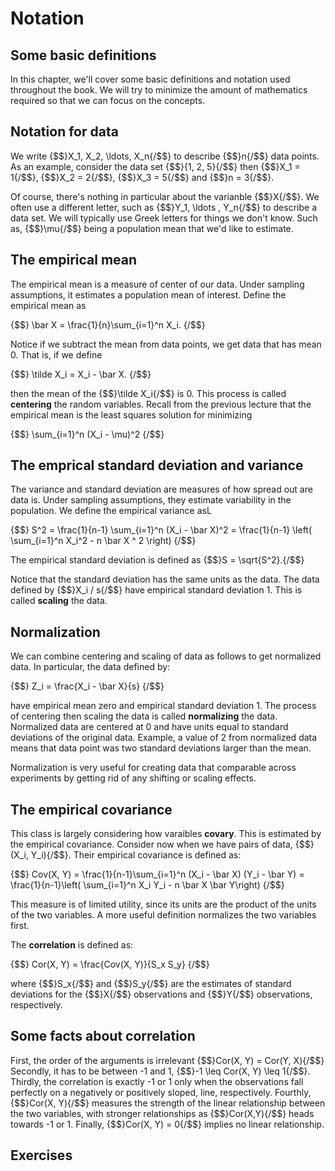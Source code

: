 # Notation  

## Some basic definitions

In this chapter, we'll cover some basic definitions and notation used throughout the
book.  We will try to minimize the amount of mathematics required so that we
can focus on the concepts.

## Notation for data
We write {$$}X_1, X_2, \ldots, X_n{/$$} to describe {$$}n{/$$} data points.
As an example, consider the data set {$$}\{1, 2, 5\}{/$$} then
{$$}X_1 = 1{/$$}, {$$}X_2 = 2{/$$}, {$$}X_3 = 5{/$$} and {$$}n = 3{/$$}.

Of course, there's nothing in particular about the varianble {$$}X{/$$}.
We often use a different letter, such as {$$}Y_1, \ldots , Y_n{/$$} to describe
a data set. We will typically use Greek letters for things we don't know.
Such as, {$$}\mu{/$$} being a population mean that we'd like to estimate.

## The empirical mean

The empirical mean is a measure of center of our data. Under sampling assumptions,
it estimates a population mean of interest. Define the empirical mean as

{$$}
\bar X = \frac{1}{n}\sum_{i=1}^n X_i.
{/$$}

Notice if we subtract the mean from data points, we get data that has mean 0. That is, if we define

{$$}
\tilde X_i = X_i - \bar X.
{/$$}

then the mean of the {$$}\tilde X_i{/$$} is 0.
This process is called **centering** the random variables.
Recall from the previous lecture that the empirical mean is
the least squares solution for minimizing

{$$}
  \sum_{i=1}^n (X_i - \mu)^2
{/$$}


## The emprical standard deviation and variance

The variance and standard deviation are measures of how spread out are data is.
Under sampling assumptions, they estimate variability in the population.
We define the empirical variance asL

{$$}
S^2 = \frac{1}{n-1} \sum_{i=1}^n (X_i - \bar X)^2
= \frac{1}{n-1} \left( \sum_{i=1}^n X_i^2 - n \bar X ^ 2 \right)
{/$$}

The empirical standard deviation is defined as
{$$}S = \sqrt{S^2}.{/$$}

Notice that the standard deviation has the same units as the data.
The data defined by {$$}X_i / s{/$$} have empirical standard deviation 1.
This is called **scaling** the data.

## Normalization

We can combine centering and scaling of data as follows to get normalized data.
In particular, the data defined by:

{$$}
Z_i = \frac{X_i - \bar X}{s}
{/$$}

have empirical mean zero and empirical standard deviation 1.
The process of centering then scaling the data is called **normalizing** the data.
Normalized data are centered at 0 and have units equal to standard deviations of the original data.
Example, a value of 2 from normalized data means that data point was two standard deviations larger than the mean.

Normalization is very useful for creating data that comparable across experiments
by getting rid of any shifting or scaling effects.


## The empirical covariance
This class is largely considering how varaibles **covary**. This is estimated
by the empirical covariance.
Consider now when we have pairs of data, {$$}(X_i, Y_i){/$$}.
Their empirical covariance is defined as:

{$$}
Cov(X, Y) =
\frac{1}{n-1}\sum_{i=1}^n (X_i - \bar X) (Y_i - \bar Y)
= \frac{1}{n-1}\left( \sum_{i=1}^n X_i Y_i - n \bar X \bar Y\right)
{/$$}

This measure is of limited utility, since its units are the product of
the units of the two variables. A more useful definition normalizes the two
variables first.

The **correlation** is defined as:

{$$}
Cor(X, Y) = \frac{Cov(X, Y)}{S_x S_y}
{/$$}

where {$$}S_x{/$$} and {$$}S_y{/$$} are the estimates of standard deviations
for the {$$}X{/$$} observations and {$$}Y{/$$} observations, respectively.

## Some facts about correlation
First, the order of the arguments is irrelevant {$$}Cor(X, Y) = Cor(Y, X){/$$}
Secondly, it has to be between -1 and  1, {$$}-1 \leq Cor(X, Y) \leq 1{/$$}.
Thirdly, the correlation is exactly -1 or 1 only when the observations fall
perfectly on a negatively or positively sloped, line, respectively.
Fourthly, {$$}Cor(X, Y){/$$} measures the strength of the linear relationship between
the two variables, with stronger relationships as {$$}Cor(X,Y){/$$} heads towards -1 or 1.
Finally, {$$}Cor(X, Y) = 0{/$$} implies no linear relationship.

## Exercises
